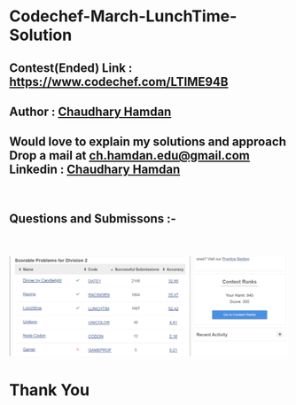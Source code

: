 # Codechef-March-LunchTime-Solution

<h2> Contest(Ended) Link : <a href = "https://www.codechef.com/LTIME94B">https://www.codechef.com/LTIME94B </a> </h2>

<h2> Author : <a href="https://chaudharyhamdan.me/">Chaudhary Hamdan</a></h2>

<h2> Would love to explain my solutions and approach <br>
Drop a mail at <a href="mailto:ch.hamdan.edu@gmail.com">ch.hamdan.edu@gmail.com</a> <br>
Linkedin : <a href="https://www.linkedin.com/in/chaudhary-hamdan-34ab5b1a6/">Chaudhary Hamdan </a></h2><br>
<h2> Questions and Submissons :- <h2><br>
<img src="https://github.com/hamdan-codes/Codechef-March-LunchTime-Solution/blob/main/Submissions.PNG?raw=true">
  
# Thank You



